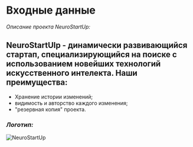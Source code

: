 # **Входные данные**
*Описание проекта NeuroStartUp:*
## NeuroStartUIp - динамически развивающийся стартап, специализирующийся на поиске с использованием новейших технологий искусственного интелекта. Наши преимущества:
* Хранение истории изменений;
* видимость и авторство каждого изменения;
* "резервная копия" проекта.
### *Логотип:*
![NeuroStartUp](https://camo.githubusercontent.com/ace14ee894d150192a7b05b12410738aa65528da742bbce69315a5f441320ea7/68747470733a2f2f692e696d6775722e636f6d2f495a4f525769492e706e67)
